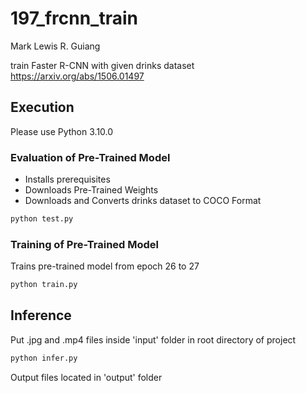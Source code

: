 # 197_frcnn_train
Mark Lewis R. Guiang

train Faster R-CNN with given drinks dataset 
https://arxiv.org/abs/1506.01497
## Execution
Please use Python 3.10.0
### Evaluation of Pre-Trained Model
- Installs prerequisites
- Downloads Pre-Trained Weights
- Downloads and Converts drinks dataset to COCO Format
```sh
python test.py
```
### Training of Pre-Trained Model
Trains pre-trained model from epoch 26 to 27
```sh
python train.py
```
## Inference
Put .jpg and .mp4 files inside 'input' folder in root directory of project
```sh
python infer.py
```
Output files located in 'output' folder
